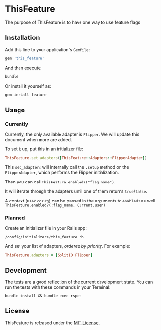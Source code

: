 # ThisFeature

The purpose of ThisFeature is to have one way to use feature flags

## Installation

Add this line to your application's `Gemfile`:

```ruby
gem 'this_feature'
```

And then execute:

```sh
bundle
```

Or install it yourself as:

```sh
gem install feature
```

## Usage

### Currently

Currently, the only available adapter is `Flipper`.
We will update this document when more are added.

To set it up, put this in an initializer file:

```ruby
ThisFeature.set_adapters([ThisFeature::Adapters::FlipperAdapter])
```

This `set_adapters` will internally call the `.setup` method on the `FlipperAdapter`, which performs the Flipper initialization.

Then you can call `ThisFeature.enabled?("flag name")`.

It will iterate through the adapters until one of them returns `true`/`false`.

A context (`User` or `Org`) can be passed in the arguments to `enabled?` as well. `ThisFeature.enabled?(:flag_name, Current.user)`

### Planned

Create an initializer file in your Rails app:

`/config/initializers/this_feature.rb`

And set your list of adapters, _ordered by priority_. For example:

```ruby
ThisFeature.adapters = [SplitIO Flipper]
```

## Development

The tests are a good reflection of the current development state.
You can run the tests with these commands in your Terminal:

```
bundle install && bundle exec rspec
```

## License

ThisFeature is released under the [MIT License](https://choosealicense.com/licenses/mit).
